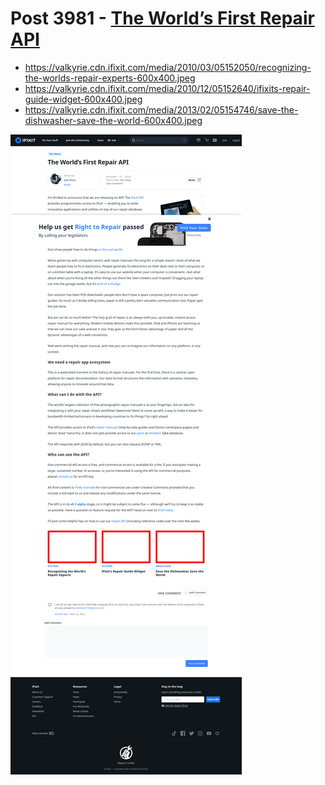 # Post 3981 - [The World&#8217;s First Repair API](https://www.ifixit.com/News/3981/the-worlds-first-repair-api)

- https://valkyrie.cdn.ifixit.com/media/2010/03/05152050/recognizing-the-worlds-repair-experts-600x400.jpeg
- https://valkyrie.cdn.ifixit.com/media/2010/12/05152640/ifixits-repair-guide-widget-600x400.jpeg
- https://valkyrie.cdn.ifixit.com/media/2013/02/05154746/save-the-dishwasher-save-the-world-600x400.jpeg

![screencap](screenshots/68cc5ce8-59cf-4f15-846b-5051a2f66860.png)
